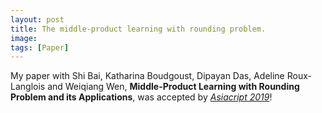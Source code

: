 ```yaml
---
layout: post
title: The middle-product learning with rounding problem.
image:
tags: [Paper]
---
```


My paper with Shi Bai, Katharina Boudgoust, Dipayan Das, Adeline Roux-Langlois and Weiqiang Wen,
__Middle-Product Learning with Rounding Problem and its Applications__,
was accepted by
[_Asiacript 2019_](https://asiacrypt.iacr.org/2019/)!
